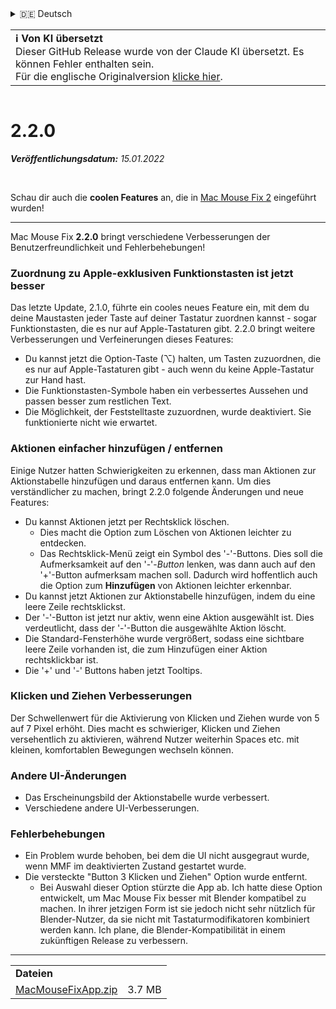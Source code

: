 <details>
<summary>🇩🇪 Deutsch</summary>

[🇬🇧 English (GitHub Release)](https://github.com/noah-nuebling/mac-mouse-fix/releases/tag/2.2.0)\
[🇦🇩 Català](https://redirect.macmousefix.com/?target=mmf-release&tag=2.2.0&locale=ca)\
**🇩🇪 Deutsch**\
[🇪🇸 Español](https://redirect.macmousefix.com/?target=mmf-release&tag=2.2.0&locale=es)\
[🇫🇷 Français](https://redirect.macmousefix.com/?target=mmf-release&tag=2.2.0&locale=fr)\
[🇮🇩 Indonesia](https://redirect.macmousefix.com/?target=mmf-release&tag=2.2.0&locale=id)\
[🇮🇹 Italiano](https://redirect.macmousefix.com/?target=mmf-release&tag=2.2.0&locale=it)\
[🇭🇺 Magyar](https://redirect.macmousefix.com/?target=mmf-release&tag=2.2.0&locale=hu)\
[🇳🇱 Nederlands](https://redirect.macmousefix.com/?target=mmf-release&tag=2.2.0&locale=nl)\
[🇵🇱 Polski](https://redirect.macmousefix.com/?target=mmf-release&tag=2.2.0&locale=pl)\
[🇧🇷 Português (Brasil)](https://redirect.macmousefix.com/?target=mmf-release&tag=2.2.0&locale=pt-BR)\
[🇵🇹 Português (Portugal)](https://redirect.macmousefix.com/?target=mmf-release&tag=2.2.0&locale=pt-PT)\
[🇷🇴 Română](https://redirect.macmousefix.com/?target=mmf-release&tag=2.2.0&locale=ro)\
[🇸🇪 Svenska](https://redirect.macmousefix.com/?target=mmf-release&tag=2.2.0&locale=sv)\
[🇻🇳 Tiếng Việt](https://redirect.macmousefix.com/?target=mmf-release&tag=2.2.0&locale=vi)\
[🇹🇷 Türkçe](https://redirect.macmousefix.com/?target=mmf-release&tag=2.2.0&locale=tr)\
[🇨🇿 Čeština](https://redirect.macmousefix.com/?target=mmf-release&tag=2.2.0&locale=cs)\
[🇬🇷 Ελληνικά](https://redirect.macmousefix.com/?target=mmf-release&tag=2.2.0&locale=el)\
[🇷🇺 Русский](https://redirect.macmousefix.com/?target=mmf-release&tag=2.2.0&locale=ru)\
[🇺🇦 Українська](https://redirect.macmousefix.com/?target=mmf-release&tag=2.2.0&locale=uk)\
[🇮🇱 עברית](https://redirect.macmousefix.com/?target=mmf-release&tag=2.2.0&locale=he)\
[🇸🇦 العربية](https://redirect.macmousefix.com/?target=mmf-release&tag=2.2.0&locale=ar)\
[🇮🇳 हिन्दी](https://redirect.macmousefix.com/?target=mmf-release&tag=2.2.0&locale=hi)\
[🇹🇭 ไทย](https://redirect.macmousefix.com/?target=mmf-release&tag=2.2.0&locale=th)\
[🇨🇳 中文 (简体)](https://redirect.macmousefix.com/?target=mmf-release&tag=2.2.0&locale=zh-Hans)\
[🇨🇳 中文 (繁體)](https://redirect.macmousefix.com/?target=mmf-release&tag=2.2.0&locale=zh-Hant)\
[🇭🇰 中文（香港)](https://redirect.macmousefix.com/?target=mmf-release&tag=2.2.0&locale=zh-HK)\
[🇯🇵 日本語](https://redirect.macmousefix.com/?target=mmf-release&tag=2.2.0&locale=ja)\
[🇰🇷 한국어](https://redirect.macmousefix.com/?target=mmf-release&tag=2.2.0&locale=ko)\
[Help translate Mac Mouse Fix to different languages!](https://github.com/noah-nuebling/mac-mouse-fix/discussions/731)
</details>
<table align=><td>
<b>ℹ️ Von KI übersetzt</b><br>
Dieser GitHub Release wurde von der Claude KI übersetzt. Es können Fehler enthalten sein.<br>
Für die englische Originalversion <a href="https://github.com/noah-nuebling/mac-mouse-fix/releases/tag/2.2.0">klicke hier</a>.
</td></table>

<table></table>

# 2.2.0
***Veröffentlichungsdatum:** 15.01.2022*

<br>

Schau dir auch die **coolen Features** an, die in [Mac Mouse Fix 2](https://redirect.macmousefix.com/?target=mmf-release&tag=2.0.0&locale=de) eingeführt wurden!

---

Mac Mouse Fix **2.2.0** bringt verschiedene Verbesserungen der Benutzerfreundlichkeit und Fehlerbehebungen!

### Zuordnung zu Apple-exklusiven Funktionstasten ist jetzt besser

Das letzte Update, 2.1.0, führte ein cooles neues Feature ein, mit dem du deine Maustasten jeder Taste auf deiner Tastatur zuordnen kannst - sogar Funktionstasten, die es nur auf Apple-Tastaturen gibt. 2.2.0 bringt weitere Verbesserungen und Verfeinerungen dieses Features:

- Du kannst jetzt die Option-Taste (⌥) halten, um Tasten zuzuordnen, die es nur auf Apple-Tastaturen gibt - auch wenn du keine Apple-Tastatur zur Hand hast.
- Die Funktionstasten-Symbole haben ein verbessertes Aussehen und passen besser zum restlichen Text.
- Die Möglichkeit, der Feststelltaste zuzuordnen, wurde deaktiviert. Sie funktionierte nicht wie erwartet.

### Aktionen einfacher hinzufügen / entfernen

Einige Nutzer hatten Schwierigkeiten zu erkennen, dass man Aktionen zur Aktionstabelle hinzufügen und daraus entfernen kann. Um dies verständlicher zu machen, bringt 2.2.0 folgende Änderungen und neue Features:

- Du kannst Aktionen jetzt per Rechtsklick löschen.
  - Dies macht die Option zum Löschen von Aktionen leichter zu entdecken.
  - Das Rechtsklick-Menü zeigt ein Symbol des '-'-Buttons. Dies soll die Aufmerksamkeit auf den '-'-_Button_ lenken, was dann auch auf den '+'-Button aufmerksam machen soll. Dadurch wird hoffentlich auch die Option zum **Hinzufügen** von Aktionen leichter erkennbar.
- Du kannst jetzt Aktionen zur Aktionstabelle hinzufügen, indem du eine leere Zeile rechtsklickst.
- Der '-'-Button ist jetzt nur aktiv, wenn eine Aktion ausgewählt ist. Dies verdeutlicht, dass der '-'-Button die ausgewählte Aktion löscht.
- Die Standard-Fensterhöhe wurde vergrößert, sodass eine sichtbare leere Zeile vorhanden ist, die zum Hinzufügen einer Aktion rechtsklickbar ist.
- Die '+' und '-' Buttons haben jetzt Tooltips.

### Klicken und Ziehen Verbesserungen

Der Schwellenwert für die Aktivierung von Klicken und Ziehen wurde von 5 auf 7 Pixel erhöht. Dies macht es schwieriger, Klicken und Ziehen versehentlich zu aktivieren, während Nutzer weiterhin Spaces etc. mit kleinen, komfortablen Bewegungen wechseln können.

### Andere UI-Änderungen

- Das Erscheinungsbild der Aktionstabelle wurde verbessert.
- Verschiedene andere UI-Verbesserungen.

### Fehlerbehebungen

- Ein Problem wurde behoben, bei dem die UI nicht ausgegraut wurde, wenn MMF im deaktivierten Zustand gestartet wurde.
- Die versteckte "Button 3 Klicken und Ziehen" Option wurde entfernt.
  - Bei Auswahl dieser Option stürzte die App ab. Ich hatte diese Option entwickelt, um Mac Mouse Fix besser mit Blender kompatibel zu machen. In ihrer jetzigen Form ist sie jedoch nicht sehr nützlich für Blender-Nutzer, da sie nicht mit Tastaturmodifikatoren kombiniert werden kann. Ich plane, die Blender-Kompatibilität in einem zukünftigen Release zu verbessern.

---

<table align="start">
<tr>
    <td colspan=2>
        <b>Dateien</b>
    </td>
</tr>
<tr>
    <td><a href="https://github.com/noah-nuebling/mac-mouse-fix/releases/download/2.2.0/MacMouseFixApp.zip">MacMouseFixApp.zip</a></td>
    <td>3.7 MB</td>
</tr>
</table>